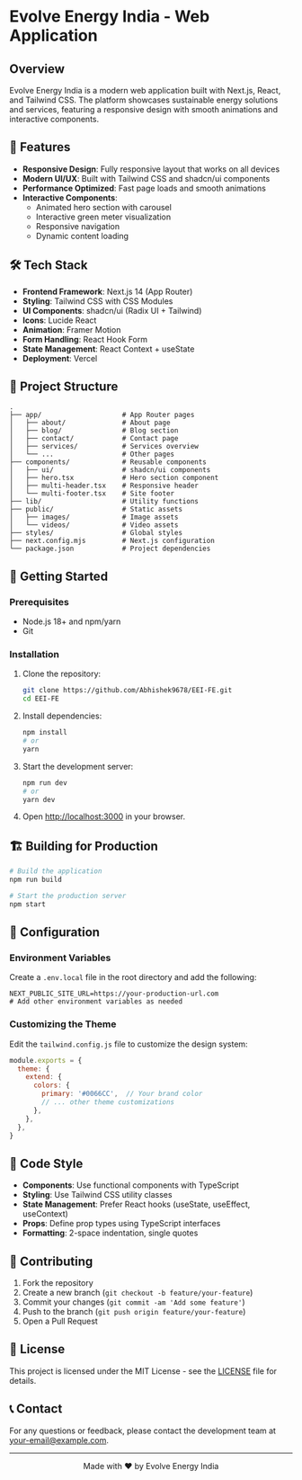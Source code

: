 # Evolve Energy India - Web Application

## Overview
Evolve Energy India is a modern web application built with Next.js, React, and Tailwind CSS. The platform showcases sustainable energy solutions and services, featuring a responsive design with smooth animations and interactive components.

## 🚀 Features

- **Responsive Design**: Fully responsive layout that works on all devices
- **Modern UI/UX**: Built with Tailwind CSS and shadcn/ui components
- **Performance Optimized**: Fast page loads and smooth animations
- **Interactive Components**:
  - Animated hero section with carousel
  - Interactive green meter visualization
  - Responsive navigation
  - Dynamic content loading

## 🛠 Tech Stack

- **Frontend Framework**: Next.js 14 (App Router)
- **Styling**: Tailwind CSS with CSS Modules
- **UI Components**: shadcn/ui (Radix UI + Tailwind)
- **Icons**: Lucide React
- **Animation**: Framer Motion
- **Form Handling**: React Hook Form
- **State Management**: React Context + useState
- **Deployment**: Vercel

## 📁 Project Structure

```
.
├── app/                    # App Router pages
│   ├── about/              # About page
│   ├── blog/               # Blog section
│   ├── contact/            # Contact page
│   ├── services/           # Services overview
│   └── ...                 # Other pages
├── components/             # Reusable components
│   ├── ui/                 # shadcn/ui components
│   ├── hero.tsx            # Hero section component
│   ├── multi-header.tsx    # Responsive header
│   └── multi-footer.tsx    # Site footer
├── lib/                    # Utility functions
├── public/                 # Static assets
│   ├── images/             # Image assets
│   └── videos/             # Video assets
├── styles/                 # Global styles
├── next.config.mjs         # Next.js configuration
└── package.json            # Project dependencies
```

## 🚀 Getting Started

### Prerequisites

- Node.js 18+ and npm/yarn
- Git

### Installation

1. Clone the repository:
   ```bash
   git clone https://github.com/Abhishek9678/EEI-FE.git
   cd EEI-FE
   ```

2. Install dependencies:
   ```bash
   npm install
   # or
   yarn
   ```

3. Start the development server:
   ```bash
   npm run dev
   # or
   yarn dev
   ```

4. Open [http://localhost:3000](http://localhost:3000) in your browser.

## 🏗 Building for Production

```bash
# Build the application
npm run build

# Start the production server
npm start
```

## 🔧 Configuration

### Environment Variables

Create a `.env.local` file in the root directory and add the following:

```env
NEXT_PUBLIC_SITE_URL=https://your-production-url.com
# Add other environment variables as needed
```

### Customizing the Theme

Edit the `tailwind.config.js` file to customize the design system:

```javascript
module.exports = {
  theme: {
    extend: {
      colors: {
        primary: '#0066CC',  // Your brand color
        // ... other theme customizations
      },
    },
  },
}
```

## 📝 Code Style

- **Components**: Use functional components with TypeScript
- **Styling**: Use Tailwind CSS utility classes
- **State Management**: Prefer React hooks (useState, useEffect, useContext)
- **Props**: Define prop types using TypeScript interfaces
- **Formatting**: 2-space indentation, single quotes

## 🤝 Contributing

1. Fork the repository
2. Create a new branch (`git checkout -b feature/your-feature`)
3. Commit your changes (`git commit -am 'Add some feature'`)
4. Push to the branch (`git push origin feature/your-feature`)
5. Open a Pull Request

## 📄 License

This project is licensed under the MIT License - see the [LICENSE](LICENSE) file for details.

## 📞 Contact

For any questions or feedback, please contact the development team at [your-email@example.com](mailto:your-email@example.com).

---

<div align="center">
  Made with ❤️ by Evolve Energy India
</div>
